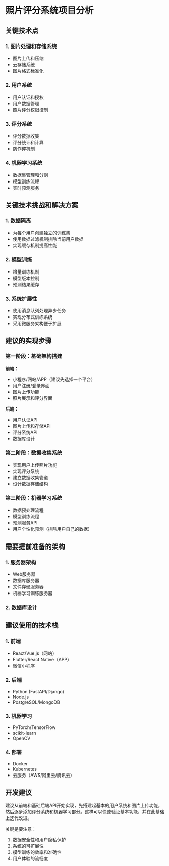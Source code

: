 # 照片评分系统项目分析

## 关键技术点

### 1. 图片处理和存储系统
- 图片上传和压缩
- 云存储系统
- 图片格式标准化

### 2. 用户系统
- 用户认证和授权
- 用户数据管理
- 照片评分权限控制

### 3. 评分系统
- 评分数据收集
- 评分统计和计算
- 防作弊机制

### 4. 机器学习系统
- 数据集管理和分割
- 模型训练流程
- 实时预测服务

## 关键技术挑战和解决方案

### 1. 数据隔离
- 为每个用户创建独立的训练集
- 使用数据过滤机制排除当前用户数据
- 实现缓存机制提高性能

### 2. 模型训练
- 增量训练机制
- 模型版本控制
- 预测结果缓存

### 3. 系统扩展性
- 使用消息队列处理异步任务
- 实现分布式训练系统
- 采用微服务架构便于扩展

## 建议的实现步骤

### 第一阶段：基础架构搭建

**前端：**
- 小程序/网站/APP（建议先选择一个平台）
- 用户注册/登录界面
- 图片上传功能
- 照片展示和评分界面

**后端：**
- 用户认证API
- 图片上传和存储API
- 评分系统API
- 数据库设计

### 第二阶段：数据收集系统
- 实现用户上传照片功能
- 实现评分系统
- 建立数据收集管道
- 设计数据存储结构

### 第三阶段：机器学习系统
- 数据预处理流程
- 模型训练流程
- 预测服务API
- 用户个性化预测（排除用户自己的数据）

## 需要提前准备的架构

### 1. 服务器架构
- Web服务器
- 数据库服务器
- 文件存储服务器
- 机器学习训练服务器

### 2. 数据库设计

## 建议使用的技术栈

### 1. 前端
- React/Vue.js（网站）
- Flutter/React Native（APP）
- 微信小程序

### 2. 后端
- Python (FastAPI/Django)
- Node.js
- PostgreSQL/MongoDB

### 3. 机器学习
- PyTorch/TensorFlow
- scikit-learn
- OpenCV

### 4. 部署
- Docker
- Kubernetes
- 云服务（AWS/阿里云/腾讯云）

## 开发建议

建议从前端和基础后端API开始实现，先搭建起基本的用户系统和图片上传功能，然后逐步添加评分系统和机器学习部分。这样可以快速验证基本功能，并在此基础上迭代改进。

关键是要注意：
1. 数据安全性和用户隐私保护
2. 系统的可扩展性
3. 模型训练的效率和准确性
4. 用户体验的流畅度
